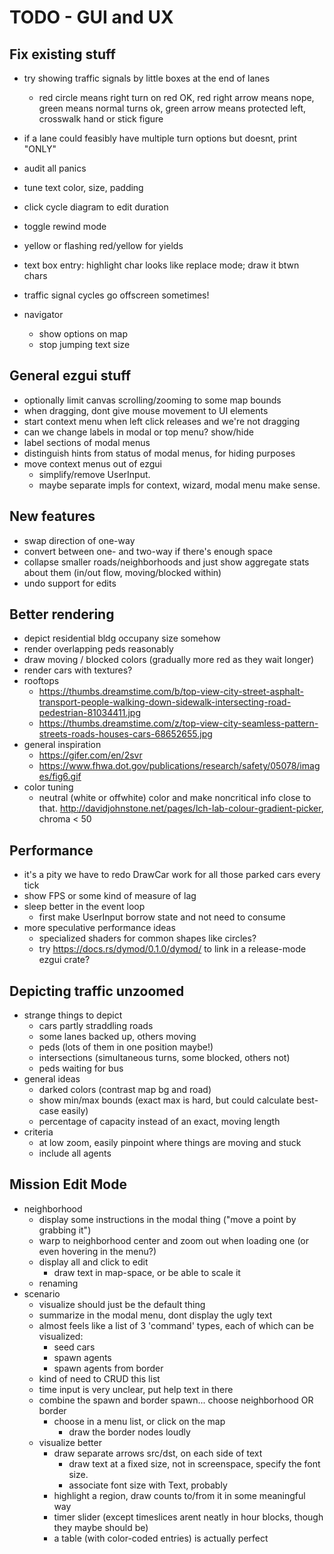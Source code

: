 # TODO - GUI and UX

## Fix existing stuff

- try showing traffic signals by little boxes at the end of lanes
	- red circle means right turn on red OK, red right arrow means nope, green means normal turns ok, green arrow means protected left, crosswalk hand or stick figure

- if a lane could feasibly have multiple turn options but doesnt, print "ONLY"
- audit all panics
- tune text color, size, padding

- click cycle diagram to edit duration

- toggle rewind mode
- yellow or flashing red/yellow for yields
- text box entry: highlight char looks like replace mode; draw it btwn chars

- traffic signal cycles go offscreen sometimes!

- navigator
	- show options on map
	- stop jumping text size

## General ezgui stuff

- optionally limit canvas scrolling/zooming to some map bounds
- when dragging, dont give mouse movement to UI elements
- start context menu when left click releases and we're not dragging
- can we change labels in modal or top menu? show/hide
- label sections of modal menus
- distinguish hints from status of modal menus, for hiding purposes
- move context menus out of ezgui
	- simplify/remove UserInput.
	- maybe separate impls for context, wizard, modal menu make sense.

## New features

- swap direction of one-way
- convert between one- and two-way if there's enough space
- collapse smaller roads/neighborhoods and just show aggregate stats about them (in/out flow, moving/blocked within)
- undo support for edits

## Better rendering

- depict residential bldg occupany size somehow
- render overlapping peds reasonably
- draw moving / blocked colors (gradually more red as they wait longer)
- render cars with textures?
- rooftops
	- https://thumbs.dreamstime.com/b/top-view-city-street-asphalt-transport-people-walking-down-sidewalk-intersecting-road-pedestrian-81034411.jpg
	- https://thumbs.dreamstime.com/z/top-view-city-seamless-pattern-streets-roads-houses-cars-68652655.jpg
- general inspiration
	- https://gifer.com/en/2svr
	- https://www.fhwa.dot.gov/publications/research/safety/05078/images/fig6.gif
- color tuning
	- neutral (white or offwhite) color and make noncritical info close to
	  that. http://davidjohnstone.net/pages/lch-lab-colour-gradient-picker,
          chroma < 50

## Performance

- it's a pity we have to redo DrawCar work for all those parked cars every tick
- show FPS or some kind of measure of lag
- sleep better in the event loop
	- first make UserInput borrow state and not need to consume
- more speculative performance ideas
	- specialized shaders for common shapes like circles?
	- try https://docs.rs/dymod/0.1.0/dymod/ to link in a release-mode ezgui crate?

## Depicting traffic unzoomed

- strange things to depict
	- cars partly straddling roads
	- some lanes backed up, others moving
	- peds (lots of them in one position maybe!)
	- intersections (simultaneous turns, some blocked, others not)
	- peds waiting for bus
- general ideas
	- darked colors (contrast map bg and road)
	- show min/max bounds (exact max is hard, but could calculate best-case easily)
	- percentage of capacity instead of an exact, moving length
- criteria
	- at low zoom, easily pinpoint where things are moving and stuck
	- include all agents

## Mission Edit Mode

- neighborhood
	- display some instructions in the modal thing ("move a point by grabbing it")
	- warp to neighborhood center and zoom out when loading one (or even hovering in the menu?)
	- display all and click to edit
		- draw text in map-space, or be able to scale it
	- renaming
- scenario
	- visualize should just be the default thing
	- summarize in the modal menu, dont display the ugly text
	- almost feels like a list of 3 'command' types, each of which can be visualized:
		- seed cars
		- spawn agents
		- spawn agents from border
	- kind of need to CRUD this list
	- time input is very unclear, put help text in there
	- combine the spawn and border spawn... choose neighborhood OR border
		- choose in a menu list, or click on the map
			- draw the border nodes loudly
	- visualize better
		- draw separate arrows src/dst, on each side of text
			- draw text at a fixed size, not in screenspace, specify the font size.
			- associate font size with Text, probably
		- highlight a region, draw counts to/from it in some meaningful way
		- timer slider (except timeslices arent neatly in hour blocks, though they maybe should be)
		- a table (with color-coded entries) is actually perfect
